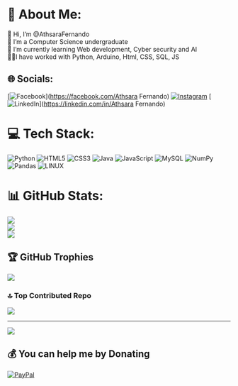 # 💫 About Me:
👋 Hi, I’m @AthsaraFernando<br>🔭 I’m a Computer Science undergraduate<br>🌱 I’m currently learning Web development, Cyber security and AI<br>🧑‍💻I have worked with Python, Arduino, Html, CSS, SQL, JS<br>


## 🌐 Socials:
[![Facebook](https://img.shields.io/badge/Facebook-%231877F2.svg?logo=Facebook&logoColor=white)](https://facebook.com/Athsara Fernando) [![Instagram](https://img.shields.io/badge/Instagram-%23E4405F.svg?logo=Instagram&logoColor=white)](https://instagram.com/athsarafernando) [![LinkedIn](https://img.shields.io/badge/LinkedIn-%230077B5.svg?logo=linkedin&logoColor=white)](https://linkedin.com/in/Athsara Fernando) 

# 💻 Tech Stack:
![Python](https://img.shields.io/badge/python-3670A0?style=for-the-badge&logo=python&logoColor=ffdd54) ![HTML5](https://img.shields.io/badge/html5-%23E34F26.svg?style=for-the-badge&logo=html5&logoColor=white) ![CSS3](https://img.shields.io/badge/css3-%231572B6.svg?style=for-the-badge&logo=css3&logoColor=white) ![Java](https://img.shields.io/badge/java-%23ED8B00.svg?style=for-the-badge&logo=java&logoColor=white) ![JavaScript](https://img.shields.io/badge/javascript-%23323330.svg?style=for-the-badge&logo=javascript&logoColor=%23F7DF1E) ![MySQL](https://img.shields.io/badge/mysql-%2300f.svg?style=for-the-badge&logo=mysql&logoColor=white) ![NumPy](https://img.shields.io/badge/numpy-%23013243.svg?style=for-the-badge&logo=numpy&logoColor=white) ![Pandas](https://img.shields.io/badge/pandas-%23150458.svg?style=for-the-badge&logo=pandas&logoColor=white) ![LINUX](https://img.shields.io/badge/Linux-FCC624?style=for-the-badge&logo=linux&logoColor=black)
# 📊 GitHub Stats:
![](https://github-readme-stats.vercel.app/api?username=AthsaraFernando&theme=chartreuse-dark&hide_border=false&include_all_commits=false&count_private=false)<br/>
![](https://github-readme-streak-stats.herokuapp.com/?user=AthsaraFernando&theme=chartreuse-dark&hide_border=false)<br/>
![](https://github-readme-stats.vercel.app/api/top-langs/?username=AthsaraFernando&theme=chartreuse-dark&hide_border=false&include_all_commits=false&count_private=false&layout=compact)

## 🏆 GitHub Trophies
![](https://github-profile-trophy.vercel.app/?username=AthsaraFernando&theme=radical&no-frame=false&no-bg=true&margin-w=4)

### 🔝 Top Contributed Repo
![](https://github-contributor-stats.vercel.app/api?username=AthsaraFernando&limit=5&theme=dark&combine_all_yearly_contributions=true)

---
[![](https://visitcount.itsvg.in/api?id=AthsaraFernando&icon=0&color=0)](https://visitcount.itsvg.in)

  ## 💰 You can help me by Donating
  [![PayPal](https://img.shields.io/badge/PayPal-00457C?style=for-the-badge&logo=paypal&logoColor=white)](https://paypal.me/https://paypal.me/athsarafernando?country.x=SG&locale.x=en_GB) 

  
<!-- Proudly created with GPRM ( https://gprm.itsvg.in ) -->

